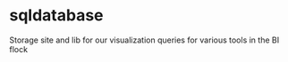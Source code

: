 # sqldatabase
Storage site and lib for our visualization queries for various tools in the BI flock 

